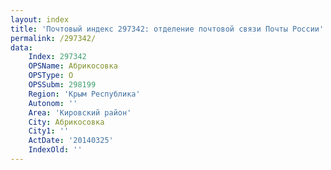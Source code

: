```yaml
---
layout: index
title: 'Почтовый индекс 297342: отделение почтовой связи Почты России'
permalink: /297342/
data:
    Index: 297342
    OPSName: Абрикосовка
    OPSType: О
    OPSSubm: 298199
    Region: 'Крым Республика'
    Autonom: ''
    Area: 'Кировский район'
    City: Абрикосовка
    City1: ''
    ActDate: '20140325'
    IndexOld: ''
---
```

